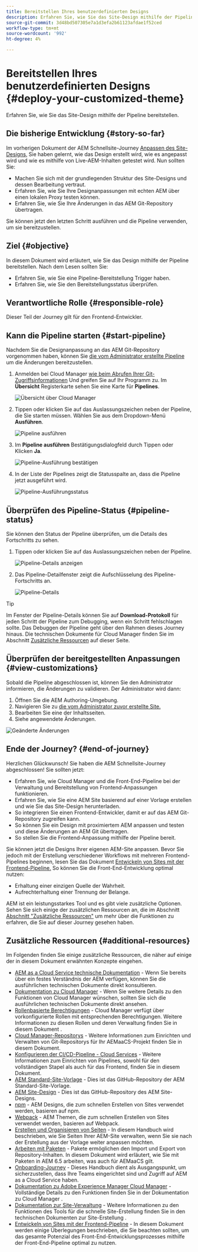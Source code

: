 ```yaml
---
title: Bereitstellen Ihres benutzerdefinierten Designs
description: Erfahren Sie, wie Sie das Site-Design mithilfe der Pipeline bereitstellen.
source-git-commit: 3d48bd507305e7a1d3efa2b61123afdae1f52ced
workflow-type: tm+mt
source-wordcount: '992'
ht-degree: 4%

---
```



# Bereitstellen Ihres benutzerdefinierten Designs {#deploy-your-customized-theme}

Erfahren Sie, wie Sie das Site-Design mithilfe der Pipeline bereitstellen.

## Die bisherige Entwicklung {#story-so-far}

Im vorherigen Dokument der AEM Schnellsite-Journey [Anpassen des Site-Designs,](customize-theme.md) Sie haben gelernt, wie das Design erstellt wird, wie es angepasst wird und wie es mithilfe von Live-AEM-Inhalten getestet wird. Nun sollten Sie:

* Machen Sie sich mit der grundlegenden Struktur des Site-Designs und dessen Bearbeitung vertraut.
* Erfahren Sie, wie Sie Ihre Designanpassungen mit echten AEM über einen lokalen Proxy testen können.
* Erfahren Sie, wie Sie Ihre Änderungen in das AEM Git-Repository übertragen.

Sie können jetzt den letzten Schritt ausführen und die Pipeline verwenden, um sie bereitzustellen.

## Ziel {#objective}

In diesem Dokument wird erläutert, wie Sie das Design mithilfe der Pipeline bereitstellen. Nach dem Lesen sollten Sie:

* Erfahren Sie, wie Sie eine Pipeline-Bereitstellung Trigger haben.
* Erfahren Sie, wie Sie den Bereitstellungsstatus überprüfen.

## Verantwortliche Rolle {#responsible-role}

Dieser Teil der Journey gilt für den Frontend-Entwickler.

## Kann die Pipeline starten {#start-pipeline}

Nachdem Sie die Designanpassung an das AEM Git-Repository vorgenommen haben, können Sie [die vom Administrator erstellte Pipeline](pipeline-setup.md) um die Änderungen bereitzustellen.

1. Anmelden bei Cloud Manager [wie beim Abrufen Ihrer Git-Zugriffsinformationen](retrieve-access.md) Und greifen Sie auf Ihr Programm zu. Im **Übersicht** Registerkarte sehen Sie eine Karte für **Pipelines**.

   ![Übersicht über Cloud Manager](assets/cloud-manager-overview.png)

1. Tippen oder klicken Sie auf das Auslassungszeichen neben der Pipeline, die Sie starten müssen. Wählen Sie aus dem Dropdown-Menü **Ausführen**.

   ![Pipeline ausführen](assets/run-pipeline.png)

1. Im **Pipeline ausführen** Bestätigungsdialogfeld durch Tippen oder Klicken **Ja**.

   ![Pipeline-Ausführung bestätigen](assets/pipeline-confirm.png)

1. In der Liste der Pipelines zeigt die Statusspalte an, dass die Pipeline jetzt ausgeführt wird.

   ![Pipeline-Ausführungsstatus](assets/pipeline-running.png)

## Überprüfen des Pipeline-Status {#pipeline-status}

Sie können den Status der Pipeline überprüfen, um die Details des Fortschritts zu sehen.

1. Tippen oder klicken Sie auf das Auslassungszeichen neben der Pipeline.

   ![Pipeline-Details anzeigen](assets/view-pipeline-details.png)

1. Das Pipeline-Detailfenster zeigt die Aufschlüsselung des Pipeline-Fortschritts an.

   ![Pipeline-Details](assets/pipeline-details.png)

>[!TIP]
>
>Im Fenster der Pipeline-Details können Sie auf **Download-Protokoll** für jeden Schritt der Pipeline zum Debugging, wenn ein Schritt fehlschlagen sollte. Das Debuggen der Pipeline geht über den Rahmen dieses Journey hinaus. Die technischen Dokumente für Cloud Manager finden Sie im Abschnitt [Zusätzliche Ressourcen](#additional-resources) auf dieser Seite.

## Überprüfen der bereitgestellten Anpassungen {#view-customizations}

Sobald die Pipeline abgeschlossen ist, können Sie den Administrator informieren, die Änderungen zu validieren. Der Administrator wird dann:

1. Öffnen Sie die AEM Authoring-Umgebung.
1. Navigieren Sie zu [die vom Administrator zuvor erstellte Site.](create-site.md)
1. Bearbeiten Sie eine der Inhaltsseiten.
1. Siehe angewendete Änderungen.

![Geänderte Änderungen](assets/changes-applied.png)

## Ende der Journey? {#end-of-journey}

Herzlichen Glückwunsch! Sie haben die AEM Schnellsite-Journey abgeschlossen! Sie sollten jetzt:

* Erfahren Sie, wie Cloud Manager und die Front-End-Pipeline bei der Verwaltung und Bereitstellung von Frontend-Anpassungen funktionieren.
* Erfahren Sie, wie Sie eine AEM Site basierend auf einer Vorlage erstellen und wie Sie das Site-Design herunterladen.
* So integrieren Sie einen Frontend-Entwickler, damit er auf das AEM Git-Repository zugreifen kann.
* So können Sie ein Design mit proximiertem AEM anpassen und testen und diese Änderungen an AEM Git übertragen.
* So stellen Sie die Frontend-Anpassung mithilfe der Pipeline bereit.

Sie können jetzt die Designs Ihrer eigenen AEM-Site anpassen. Bevor Sie jedoch mit der Erstellung verschiedener Workflows mit mehreren Frontend-Pipelines beginnen, lesen Sie das Dokument [Entwickeln von Sites mit der Frontend-Pipeline.](/help/implementing/developing/introduction/developing-with-front-end-pipelines.md) So können Sie die Front-End-Entwicklung optimal nutzen:

* Erhaltung einer einzigen Quelle der Wahrheit.
* Aufrechterhaltung einer Trennung der Belange.

AEM ist ein leistungsstarkes Tool und es gibt viele zusätzliche Optionen. Sehen Sie sich einige der zusätzlichen Ressourcen an, die im Abschnitt [Abschnitt &quot;Zusätzliche Ressourcen&quot;](#additional-resources) um mehr über die Funktionen zu erfahren, die Sie auf dieser Journey gesehen haben.

## Zusätzliche Ressourcen {#additional-resources}

Im Folgenden finden Sie einige zusätzliche Ressourcen, die näher auf einige der in diesem Dokument erwähnten Konzepte eingehen.

* [AEM as a Cloud Service technische Dokumentation](https://experienceleague.adobe.com/docs/experience-manager-cloud-service.html?lang=de) - Wenn Sie bereits über ein festes Verständnis der AEM verfügen, können Sie die ausführlichen technischen Dokumente direkt konsultieren.
* [Dokumentation zu Cloud Manager](https://experienceleague.adobe.com/docs/experience-manager-cloud-service/onboarding/onboarding-concepts/cloud-manager-introduction.html) - Wenn Sie weitere Details zu den Funktionen von Cloud Manager wünschen, sollten Sie sich die ausführlichen technischen Dokumente direkt ansehen.
* [Rollenbasierte Berechtigungen](https://experienceleague.adobe.com/docs/experience-manager-cloud-manager/using/requirements/role-based-permissions.html) - Cloud Manager verfügt über vorkonfigurierte Rollen mit entsprechenden Berechtigungen. Weitere Informationen zu diesen Rollen und deren Verwaltung finden Sie in diesem Dokument .
* [Cloud Manager-Repositorys](/help/implementing/cloud-manager/managing-code/cloud-manager-repositories.md) - Weitere Informationen zum Einrichten und Verwalten von Git-Repositorys für Ihr AEMaaCS-Projekt finden Sie in diesem Dokument.
* [Konfigurieren der CI/CD-Pipeline - Cloud Services](/help/implementing/cloud-manager/configuring-pipelines/introduction-ci-cd-pipelines.md) - Weitere Informationen zum Einrichten von Pipelines, sowohl für den vollständigen Stapel als auch für das Frontend, finden Sie in diesem Dokument.
* [AEM Standard-Site-Vorlage](https://github.com/adobe/aem-site-template-standard) - Dies ist das GitHub-Repository der AEM Standard-Site-Vorlage.
* [AEM Site-Design](https://github.com/adobe/aem-site-template-standard-theme-e2e) - Dies ist das GitHub-Repository des AEM Site-Designs.
* [npm](https://www.npmjs.com) - AEM Designs, die zum schnellen Erstellen von Sites verwendet werden, basieren auf npm.
* [Webpack](https://webpack.js.org) - AEM Themen, die zum schnellen Erstellen von Sites verwendet werden, basieren auf Webpack.
* [Erstellen und Organisieren von Seiten](/help/sites-cloud/authoring/fundamentals/organizing-pages.md) - In diesem Handbuch wird beschrieben, wie Sie Seiten Ihrer AEM-Site verwalten, wenn Sie sie nach der Erstellung aus der Vorlage weiter anpassen möchten.
* [Arbeiten mit Paketen](/help/implementing/developing/tools/package-manager.md) - Pakete ermöglichen den Import und Export von Repository-Inhalten. In diesem Dokument wird erläutert, wie Sie mit Paketen in AEM 6.5 arbeiten, was auch für AEMaaCS gilt.
* [Onboarding-Journey](/help/journey-onboarding/home.md) - Dieses Handbuch dient als Ausgangspunkt, um sicherzustellen, dass Ihre Teams eingerichtet sind und Zugriff auf AEM as a Cloud Service haben.
* [Dokumentation zu Adobe Experience Manager Cloud Manager](https://experienceleague.adobe.com/docs/experience-manager-cloud-manager/using/introduction-to-cloud-manager.html?lang=de) - Vollständige Details zu den Funktionen finden Sie in der Dokumentation zu Cloud Manager .
* [Dokumentation zur Site-Verwaltung](/help/sites-cloud/administering/site-creation/create-site.md) - Weitere Informationen zu den Funktionen des Tools für die schnelle Site-Erstellung finden Sie in den technischen Dokumenten zur Site-Erstellung .
* [Entwickeln von Sites mit der Frontend-Pipeline](/help/implementing/developing/introduction/developing-with-front-end-pipelines.md) - In diesem Dokument werden einige Überlegungen beschrieben, die Sie beachten sollten, um das gesamte Potenzial des Front-End-Entwicklungsprozesses mithilfe der Front-End-Pipeline optimal zu nutzen.
